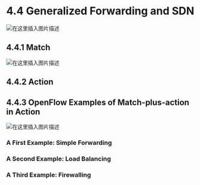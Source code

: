 # 4.4 Generalized Forwarding and SDN
![在这里插入图片描述](https://i-blog.csdnimg.cn/direct/4007b1b61db24343bd8523e06294b91c.png#pic_center)
## 4.4.1 Match

![在这里插入图片描述](https://i-blog.csdnimg.cn/direct/e5b3896de79245eba62a0a52c0f9eba3.png#pic_center)
## 4.4.2 Action

## 4.4.3 OpenFlow Examples of Match-plus-action in Action
![在这里插入图片描述](https://i-blog.csdnimg.cn/direct/aa8767a43891413c816be29085b21215.png#pic_center)

### A First Example: Simple Forwarding

### A Second Example: Load Balancing

### A Third Example: Firewalling

